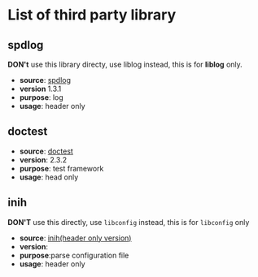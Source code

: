 # List of third party library

## spdlog

**DON't** use this library directy, use liblog instead, this is for **liblog** only.

- **source**: [spdlog](https://github.com/gabime/spdlog)
- **version**  1.3.1
- **purpose**: log
- **usage**: header only

## doctest

- **source**: [doctest](https://github.com/onqtam/doctest)
- **version**: 2.3.2
- **purpose**: test framework
- **usage**: head only

## inih

**DON'T** use this directly, use `libconfig` instead, this is for `libconfig` only

- **source**: [inih(header only version)](https://github.com/jtilly/inih)
- **version**:
- **purpose**:parse configuration file
- **usage**: header only